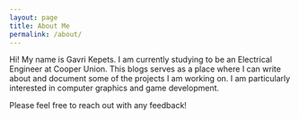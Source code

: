 ```yaml
---
layout: page
title: About Me
permalink: /about/
---
```


Hi! My name is Gavri Kepets. I am currently studying to be an Electrical Engineer at Cooper Union. This blogs serves as a place where I can write about and document some of the projects I am working on. I am particularly interested in computer graphics and game development.

Please feel free to reach out with any feedback!
